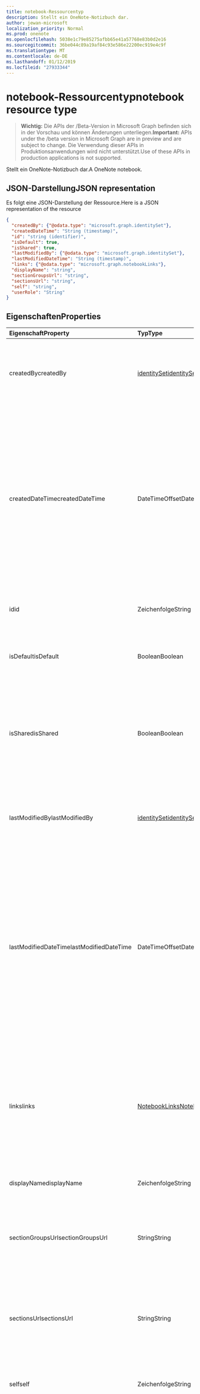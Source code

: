 ```yaml
---
title: notebook-Ressourcentyp
description: Stellt ein OneNote-Notizbuch dar.
author: jewan-microsoft
localization_priority: Normal
ms.prod: onenote
ms.openlocfilehash: 5038e1c79e85275afbb65e41a57768e83b0d2e16
ms.sourcegitcommit: 36be044c89a19af84c93e586e22200ec919e4c9f
ms.translationtype: MT
ms.contentlocale: de-DE
ms.lasthandoff: 01/12/2019
ms.locfileid: "27933344"
---
```

# <a name="notebook-resource-type"></a><span data-ttu-id="978dc-103">notebook-Ressourcentyp</span><span class="sxs-lookup"><span data-stu-id="978dc-103">notebook resource type</span></span>

> <span data-ttu-id="978dc-104">**Wichtig:** Die APIs der /Beta-Version in Microsoft Graph befinden sich in der Vorschau und können Änderungen unterliegen.</span><span class="sxs-lookup"><span data-stu-id="978dc-104">**Important:** APIs under the /beta version in Microsoft Graph are in preview and are subject to change.</span></span> <span data-ttu-id="978dc-105">Die Verwendung dieser APIs in Produktionsanwendungen wird nicht unterstützt.</span><span class="sxs-lookup"><span data-stu-id="978dc-105">Use of these APIs in production applications is not supported.</span></span>

<span data-ttu-id="978dc-106">Stellt ein OneNote-Notizbuch dar.</span><span class="sxs-lookup"><span data-stu-id="978dc-106">A OneNote notebook.</span></span>

## <a name="json-representation"></a><span data-ttu-id="978dc-107">JSON-Darstellung</span><span class="sxs-lookup"><span data-stu-id="978dc-107">JSON representation</span></span>

<span data-ttu-id="978dc-108">Es folgt eine JSON-Darstellung der Ressource.</span><span class="sxs-lookup"><span data-stu-id="978dc-108">Here is a JSON representation of the resource</span></span>

<!-- {
  "blockType": "resource",
  "optionalProperties": [
    "sectionGroups",
    "sections"
  ],
  "@odata.type": "microsoft.graph.notebook"
}-->

```json
{
  "createdBy": {"@odata.type": "microsoft.graph.identitySet"},
  "createdDateTime": "String (timestamp)",
  "id": "string (identifier)",
  "isDefault": true,
  "isShared": true,
  "lastModifiedBy": {"@odata.type": "microsoft.graph.identitySet"},
  "lastModifiedDateTime": "String (timestamp)",
  "links": {"@odata.type": "microsoft.graph.notebookLinks"},
  "displayName": "string",
  "sectionGroupsUrl": "string",
  "sectionsUrl": "string",
  "self": "string",
  "userRole": "String"
}

```
## <a name="properties"></a><span data-ttu-id="978dc-109">Eigenschaften</span><span class="sxs-lookup"><span data-stu-id="978dc-109">Properties</span></span>
| <span data-ttu-id="978dc-110">Eigenschaft</span><span class="sxs-lookup"><span data-stu-id="978dc-110">Property</span></span>     | <span data-ttu-id="978dc-111">Typ</span><span class="sxs-lookup"><span data-stu-id="978dc-111">Type</span></span>   |<span data-ttu-id="978dc-112">Beschreibung</span><span class="sxs-lookup"><span data-stu-id="978dc-112">Description</span></span>|
|:---------------|:--------|:----------|
|<span data-ttu-id="978dc-113">createdBy</span><span class="sxs-lookup"><span data-stu-id="978dc-113">createdBy</span></span>|[<span data-ttu-id="978dc-114">identitySet</span><span class="sxs-lookup"><span data-stu-id="978dc-114">identitySet</span></span>](identityset.md)|<span data-ttu-id="978dc-p102">Die Identität des Benutzers, des Geräts und der Anwendung, von denen das Element erstellt wurde. Schreibgeschützt.</span><span class="sxs-lookup"><span data-stu-id="978dc-p102">Identity of the user, device, and application which created the item. Read-only.</span></span>|
|<span data-ttu-id="978dc-117">createdDateTime</span><span class="sxs-lookup"><span data-stu-id="978dc-117">createdDateTime</span></span>|<span data-ttu-id="978dc-118">DateTimeOffset</span><span class="sxs-lookup"><span data-stu-id="978dc-118">DateTimeOffset</span></span>|<span data-ttu-id="978dc-p103">Das Datum und die Uhrzeit der Erstellung des Notizbuchs. Der Zeitstempel stellt die Datums- und Uhrzeitinformationen im ISO 8601-Format dar und wird immer in UTC-Zeit angegeben. Mitternacht UTC-Zeit am 1. Januar 2014 würde z. B. wie folgt aussehen: `'2014-01-01T00:00:00Z'`. Schreibgeschützt.</span><span class="sxs-lookup"><span data-stu-id="978dc-p103">The date and time when the notebook was created. The timestamp represents date and time information using ISO 8601 format and is always in UTC time. For example, midnight UTC on Jan 1, 2014 would look like this: `'2014-01-01T00:00:00Z'`. Read-only.</span></span>|
|<span data-ttu-id="978dc-123">id</span><span class="sxs-lookup"><span data-stu-id="978dc-123">id</span></span>|<span data-ttu-id="978dc-124">Zeichenfolge</span><span class="sxs-lookup"><span data-stu-id="978dc-124">String</span></span>|<span data-ttu-id="978dc-p104">Der eindeutige Bezeichner des Notizbuchs. Schreibgeschützt.</span><span class="sxs-lookup"><span data-stu-id="978dc-p104">The unique identifier of the notebook. Read-only.</span></span>|
|<span data-ttu-id="978dc-127">isDefault</span><span class="sxs-lookup"><span data-stu-id="978dc-127">isDefault</span></span>|<span data-ttu-id="978dc-128">Boolean</span><span class="sxs-lookup"><span data-stu-id="978dc-128">Boolean</span></span>|<span data-ttu-id="978dc-p105">Gibt an, ob dies das Standardnotizbuch des Benutzers ist. Schreibgeschützt.</span><span class="sxs-lookup"><span data-stu-id="978dc-p105">Indicates whether this is the user's default notebook. Read-only.</span></span>|
|<span data-ttu-id="978dc-131">isShared</span><span class="sxs-lookup"><span data-stu-id="978dc-131">isShared</span></span>|<span data-ttu-id="978dc-132">Boolean</span><span class="sxs-lookup"><span data-stu-id="978dc-132">Boolean</span></span>|<span data-ttu-id="978dc-p106">Gibt an, ob das Notizbuch freigegeben ist. Wenn „true“, können auch andere Personen als der Besitzer den Inhalt des Notizbuchs sehen. Schreibgeschützt.</span><span class="sxs-lookup"><span data-stu-id="978dc-p106">Indicates whether the notebook is shared. If true, the contents of the notebook can be seen by people other than the owner. Read-only.</span></span>|
|<span data-ttu-id="978dc-136">lastModifiedBy</span><span class="sxs-lookup"><span data-stu-id="978dc-136">lastModifiedBy</span></span>|[<span data-ttu-id="978dc-137">identitySet</span><span class="sxs-lookup"><span data-stu-id="978dc-137">identitySet</span></span>](identityset.md)|<span data-ttu-id="978dc-p107">Die Identität des Benutzers, des Geräts und der Anwendung, von denen das Element erstellt wurde. Schreibgeschützt.</span><span class="sxs-lookup"><span data-stu-id="978dc-p107">Identity of the user, device, and application which created the item. Read-only.</span></span>|
|<span data-ttu-id="978dc-140">lastModifiedDateTime</span><span class="sxs-lookup"><span data-stu-id="978dc-140">lastModifiedDateTime</span></span>|<span data-ttu-id="978dc-141">DateTimeOffset</span><span class="sxs-lookup"><span data-stu-id="978dc-141">DateTimeOffset</span></span>|<span data-ttu-id="978dc-p108">Das Datum und die Uhrzeit der letzten Änderung des Notizbuchs. Der Zeitstempel stellt die Datums- und Uhrzeitinformationen im ISO 8601-Format dar und wird immer in UTC-Zeit angegeben. Mitternacht UTC-Zeit am 1. Januar 2014 würde z. B. wie folgt aussehen: `'2014-01-01T00:00:00Z'`. Schreibgeschützt.</span><span class="sxs-lookup"><span data-stu-id="978dc-p108">The date and time when the notebook was last modified. The timestamp represents date and time information using ISO 8601 format and is always in UTC time. For example, midnight UTC on Jan 1, 2014 would look like this: `'2014-01-01T00:00:00Z'`. Read-only.</span></span>|
|<span data-ttu-id="978dc-146">links</span><span class="sxs-lookup"><span data-stu-id="978dc-146">links</span></span>|[<span data-ttu-id="978dc-147">NotebookLinks</span><span class="sxs-lookup"><span data-stu-id="978dc-147">NotebookLinks</span></span>](notebooklinks.md)|<span data-ttu-id="978dc-p109">Links zum Öffnen des Notizbuchs. Der Link `oneNoteClientURL` öffnet das Notizbuch im systemeigenen OneNote-Client, sofern er installiert ist. Der Link `oneNoteWebURL` öffnet das Notizbuch in OneNote Online.</span><span class="sxs-lookup"><span data-stu-id="978dc-p109">Links for opening the notebook. The `oneNoteClientURL` link opens the notebook in the OneNote native client if it's installed. The `oneNoteWebURL` link opens the notebook in OneNote Online.</span></span>|
|<span data-ttu-id="978dc-151">displayName</span><span class="sxs-lookup"><span data-stu-id="978dc-151">displayName</span></span>|<span data-ttu-id="978dc-152">Zeichenfolge</span><span class="sxs-lookup"><span data-stu-id="978dc-152">String</span></span>|<span data-ttu-id="978dc-153">Der Name des Notizbuchs.</span><span class="sxs-lookup"><span data-stu-id="978dc-153">The name of the notebook.</span></span>|
|<span data-ttu-id="978dc-154">sectionGroupsUrl</span><span class="sxs-lookup"><span data-stu-id="978dc-154">sectionGroupsUrl</span></span>|<span data-ttu-id="978dc-155">String</span><span class="sxs-lookup"><span data-stu-id="978dc-155">String</span></span>|<span data-ttu-id="978dc-p110">Die URL für die Navigationseigenschaft `sectionGroups`, die alle Abschnittsgruppen im Notizbuch zurückgibt. Schreibgeschützt.</span><span class="sxs-lookup"><span data-stu-id="978dc-p110">The URL for the `sectionGroups` navigation property, which returns all the section groups in the notebook. Read-only.</span></span>|
|<span data-ttu-id="978dc-158">sectionsUrl</span><span class="sxs-lookup"><span data-stu-id="978dc-158">sectionsUrl</span></span>|<span data-ttu-id="978dc-159">String</span><span class="sxs-lookup"><span data-stu-id="978dc-159">String</span></span>|<span data-ttu-id="978dc-p111">Die URL für die Navigationseigenschaft `sections`, die alle Abschnitte im Notizbuch zurückgibt. Schreibgeschützt.</span><span class="sxs-lookup"><span data-stu-id="978dc-p111">The URL for the `sections` navigation property, which returns all the sections in the notebook. Read-only.</span></span>|
|<span data-ttu-id="978dc-162">self</span><span class="sxs-lookup"><span data-stu-id="978dc-162">self</span></span>|<span data-ttu-id="978dc-163">Zeichenfolge</span><span class="sxs-lookup"><span data-stu-id="978dc-163">String</span></span>|<span data-ttu-id="978dc-p112">Der Endpunkt, an dem Sie Details zum Notizbuch abrufen können. Schreibgeschützt.</span><span class="sxs-lookup"><span data-stu-id="978dc-p112">The endpoint where you can get details about the notebook. Read-only.</span></span>|
|<span data-ttu-id="978dc-166">userRole</span><span class="sxs-lookup"><span data-stu-id="978dc-166">userRole</span></span>|<span data-ttu-id="978dc-167">String</span><span class="sxs-lookup"><span data-stu-id="978dc-167">String</span></span>|<span data-ttu-id="978dc-p113">Mögliche Werte: `Owner`, `Contributor`, `Reader`, `None`. „Owner“ stellt Zugriff auf Besitzerebene auf das Notizbuch dar. „Contributor“ stellt Lese-/Schreibzugriff auf das Notizbuch dar. „Reader“ stellt schreibgeschützten Zugriff auf das Notizbuch dar. Schreibgeschützt.</span><span class="sxs-lookup"><span data-stu-id="978dc-p113">Possible values are: `Owner`, `Contributor`, `Reader`, `None`. Owner represents owner-level access to the notebook. Contributor represents read/write access to the notebook. Reader represents read-only access to the notebook. Read-only.</span></span>|

## <a name="relationships"></a><span data-ttu-id="978dc-173">Beziehungen</span><span class="sxs-lookup"><span data-stu-id="978dc-173">Relationships</span></span>
| <span data-ttu-id="978dc-174">Beziehung</span><span class="sxs-lookup"><span data-stu-id="978dc-174">Relationship</span></span> | <span data-ttu-id="978dc-175">Typ</span><span class="sxs-lookup"><span data-stu-id="978dc-175">Type</span></span>   |<span data-ttu-id="978dc-176">Beschreibung</span><span class="sxs-lookup"><span data-stu-id="978dc-176">Description</span></span>|
|:---------------|:--------|:----------|
|<span data-ttu-id="978dc-177">sectionGroups</span><span class="sxs-lookup"><span data-stu-id="978dc-177">sectionGroups</span></span>|<span data-ttu-id="978dc-178">[SectionGroup](sectiongroup.md)-Sammlung</span><span class="sxs-lookup"><span data-stu-id="978dc-178">[SectionGroup](sectiongroup.md) collection</span></span>|<span data-ttu-id="978dc-p114">Die Abschnittsgruppen im Notizbuch. Schreibgeschützt. Lässt Nullwerte zu.</span><span class="sxs-lookup"><span data-stu-id="978dc-p114">The section groups in the notebook. Read-only. Nullable.</span></span>|
|<span data-ttu-id="978dc-182">Abschnitte</span><span class="sxs-lookup"><span data-stu-id="978dc-182">sections</span></span>|<span data-ttu-id="978dc-183">[Section](section.md)-Sammlung</span><span class="sxs-lookup"><span data-stu-id="978dc-183">[Section](section.md) collection</span></span>|<span data-ttu-id="978dc-p115">Die Abschnitte im Notizbuch. Schreibgeschützt. Lässt Nullwerte zu.</span><span class="sxs-lookup"><span data-stu-id="978dc-p115">The sections in the notebook. Read-only. Nullable.</span></span>|

## <a name="methods"></a><span data-ttu-id="978dc-187">Methoden</span><span class="sxs-lookup"><span data-stu-id="978dc-187">Methods</span></span>

| <span data-ttu-id="978dc-188">Methode</span><span class="sxs-lookup"><span data-stu-id="978dc-188">Method</span></span>           | <span data-ttu-id="978dc-189">Rückgabetyp</span><span class="sxs-lookup"><span data-stu-id="978dc-189">Return Type</span></span>    |<span data-ttu-id="978dc-190">Beschreibung</span><span class="sxs-lookup"><span data-stu-id="978dc-190">Description</span></span>|
|:---------------|:--------|:----------|
|[<span data-ttu-id="978dc-191">Notizbuch abrufen</span><span class="sxs-lookup"><span data-stu-id="978dc-191">Get notebook</span></span>](../api/notebook-get.md) | [<span data-ttu-id="978dc-192">Notebook</span><span class="sxs-lookup"><span data-stu-id="978dc-192">Notebook</span></span>](notebook.md) |<span data-ttu-id="978dc-193">Dient zum Lesen der Eigenschaften und Beziehungen des Notizbuchs.</span><span class="sxs-lookup"><span data-stu-id="978dc-193">Read the properties and relationships of the notebook.</span></span>|
|[<span data-ttu-id="978dc-194">getRecentNotebooks</span><span class="sxs-lookup"><span data-stu-id="978dc-194">getRecentNotebooks</span></span>](../api/notebook-getrecentnotebooks.md) | <span data-ttu-id="978dc-195">[recentNotebook](recentnotebook.md)-Sammlung</span><span class="sxs-lookup"><span data-stu-id="978dc-195">[recentNotebook](recentnotebook.md) collection</span></span> | <span data-ttu-id="978dc-196">Dient zum Abrufen einer Sammlung der zuletzt geöffneten Notizbücher des Benutzers.</span><span class="sxs-lookup"><span data-stu-id="978dc-196">Get a collection of the most recently accessed notebooks for the user.</span></span> |
|[<span data-ttu-id="978dc-197">Abschnittsgruppe erstellen</span><span class="sxs-lookup"><span data-stu-id="978dc-197">Create section group</span></span>](../api/notebook-post-sectiongroups.md) |[<span data-ttu-id="978dc-198">SectionGroup</span><span class="sxs-lookup"><span data-stu-id="978dc-198">SectionGroup</span></span>](sectiongroup.md)| <span data-ttu-id="978dc-199">Dient zum Erstellen einer Abschnittsgruppe durch Veröffentlichung in der SectionGroups-Sammlung im angegebenen Notizbuch.</span><span class="sxs-lookup"><span data-stu-id="978dc-199">Create a section group by posting to the sectionGroups collection in the specified notebook.</span></span>|
|[<span data-ttu-id="978dc-200">Abschnittsgruppen auflisten</span><span class="sxs-lookup"><span data-stu-id="978dc-200">List section groups</span></span>](../api/notebook-list-sectiongroups.md) |<span data-ttu-id="978dc-201">[SectionGroup](sectiongroup.md)-Sammlung</span><span class="sxs-lookup"><span data-stu-id="978dc-201">[SectionGroup](sectiongroup.md) collection</span></span>| <span data-ttu-id="978dc-202">Dient zum Abrufen einer Sammlung von Abschnittsgruppen im angegebenen Notizbuch.</span><span class="sxs-lookup"><span data-stu-id="978dc-202">Get a collection of section groups in the specified notebook.</span></span>|
|[<span data-ttu-id="978dc-203">Abschnitt erstellen</span><span class="sxs-lookup"><span data-stu-id="978dc-203">Create section</span></span>](../api/notebook-post-sections.md) |[<span data-ttu-id="978dc-204">Section</span><span class="sxs-lookup"><span data-stu-id="978dc-204">Section</span></span>](section.md)| <span data-ttu-id="978dc-205">Dient zum Erstellen eines Abschnitts durch Veröffentlichung in der Sections-Sammlung im angegebenen Notizbuch.</span><span class="sxs-lookup"><span data-stu-id="978dc-205">Create a section by posting to the sections collection in the specified notebook.</span></span>|
|[<span data-ttu-id="978dc-206">Abschnitte auflisten</span><span class="sxs-lookup"><span data-stu-id="978dc-206">List sections</span></span>](../api/notebook-list-sections.md) |<span data-ttu-id="978dc-207">[Section](section.md)-Sammlung</span><span class="sxs-lookup"><span data-stu-id="978dc-207">[Section](section.md) collection</span></span>| <span data-ttu-id="978dc-208">Dient zum Abrufen einer Sammlung von Abschnitten im angegebenen Notizbuch.</span><span class="sxs-lookup"><span data-stu-id="978dc-208">Get a collection of sections in the specified notebook.</span></span>|
|[<span data-ttu-id="978dc-209">copyNotebook</span><span class="sxs-lookup"><span data-stu-id="978dc-209">copyNotebook</span></span>](../api/notebook-copynotebook.md)| <span data-ttu-id="978dc-210">Keine</span><span class="sxs-lookup"><span data-stu-id="978dc-210">None</span></span> | <span data-ttu-id="978dc-211">Kopiert ein Notizbuch.</span><span class="sxs-lookup"><span data-stu-id="978dc-211">Copies a notebook.</span></span>|

<!-- uuid: 8fcb5dbc-d5aa-4681-8e31-b001d5168d79
2015-10-25 14:57:30 UTC -->
<!-- {
  "type": "#page.annotation",
  "description": "notebook resource",
  "keywords": "",
  "section": "documentation",
  "tocPath": ""
}-->
